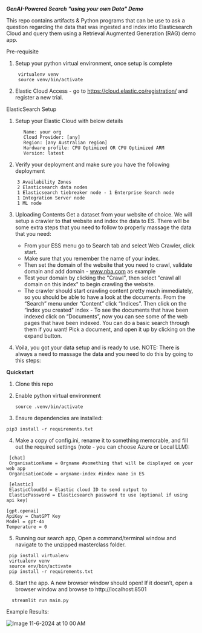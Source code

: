 ***GenAI-Powered Search "using your own Data" Demo***

This repo contains artifacts & Python programs that can be use to ask a question regarding the data that was ingested and index into Elasticsearch Cloud and query them using a Retrieval Augmented Generation (RAG) demo app.

Pre-requisite
1. Setup your python virtual environment, once setup is complete
    ```
     virtualenv venv
     source venv/bin/activate
    ```
3. Elastic Cloud Access - go to https://cloud.elastic.co/registration/ and register a new trial.

ElasticSearch Setup

1. Setup your Elastic Cloud with below details
   ```
      Name: your org 
      Cloud Provider: [any]
      Region: [any Australian region]
      Hardware profile: CPU Optimized OR CPU Optimized ARM
      Version: latest
   ```
2. Verify your deployment and make sure you have the following deployment

  ```
      3 Availability Zones
      2 Elasticsearch data nodes
      1 Elasticsearch tiebreaker node - 1 Enterprise Search node
      1 Integration Server node
      1 ML node
  ```

3. Uploading Contents
   Get a dataset from your website of choice. We will setup a crawler to that website and index the data to ES.
   There will be some extra steps that you need to follow to properly massage the data that you need:
    
   - From your ESS menu go to Search tab and select Web Crawler, click start.
   - Make sure that you remember the name of your index.
   - Then set the domain of the website that you need to crawl, validate domain and add domain - www.nba.com as example
   - Test your domain by clicking the "Crawl", then select "crawl all domain on this index" to begin crawling the website.
   - The crawler should start crawling content pretty much immediately, so you should be able to have a look at the documents. From the “Search” menu under “Content” click “Indices”. Then click on the “index you created" index   - To see the documents that have been indexed click on “Documents”, now you can see some of the web pages that have been indexed. You can do a basic search through them if you want! Pick a document, and open it up by clicking on the expand button.

4. Voila, you got your data setup and is ready to use.
   NOTE: There is always a need to massage the data and you need to do this by going to this steps:

   
   
    
**Quickstart**
 
1. Clone this repo
2. Enable python virtual environment

   ```source .venv/bin/activate```

3. Ensure dependencies are installed:

  ```pip3 install -r requirements.txt```

4. Make a copy of config.ini, rename it to something memorable, and fill out the required settings (note - you can choose Azure or Local LLM):

  ```
   [chat]
   OrganisationName = Orgname #something that will be displayed on your web app
   OrganisationCode = orgname-index #index name in ES

   [elastic]
   ElasticCloudId = Elastic cloud ID to send output to
   ElasticPassword = Elasticsearch password to use (optional if using api key)

  [gpt.openai]
  ApiKey = ChatGPT Key
  Model = gpt-4o
  Temperature = 0
```

5. Running our search app, Open a command/terminal window and navigate to the unzipped masterclass folder.

 ```
  pip install virtualenv
  virtualenv venv
  source env/bin/activate
  pip install -r requirements.txt
 ```

6. Start the app. A new browser window should open! If it doesn’t, open a browser window and browse to http://localhost:8501

 ```
   streamlit run main.py
 ```

Example Results:


![Image 11-6-2024 at 10 00 AM](https://github.com/mikecali/elasticsearch-ai-demo/assets/17167732/ac84bcd1-dd7d-4051-b97e-c1b8ebfad13c)

